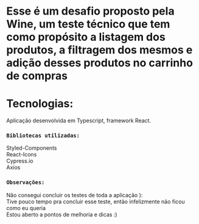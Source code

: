 # Esse é um desafio proposto pela Wine, um teste técnico que tem como propósito a listagem dos produtos, a filtragem dos mesmos e adição desses produtos no carrinho de compras

# Tecnologias: 
Aplicação desenvolvida em Typescript, framework React.

### `Bibliotecas utilizadas:`
Styled-Components \
React-Icons \
Cypress.io \
Axios 

### `Observações:`

Não consegui concluir os testes de toda a aplicação ): \
Tive pouco tempo pra concluir esse teste, então infelizmente
não ficou como eu queria \
Estou aberto a pontos de melhoria e dicas :)
